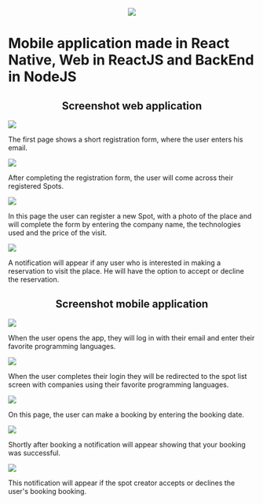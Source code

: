 
<p align="center">
<img src="mobile/src/assets/logo@2x.png" />
</p>

# Mobile application made in React Native, Web in ReactJS and BackEnd in NodeJS

<h2 align="center">
    Screenshot web application
</h2>
<img src="screenshots/frontend/page_login.png" />

The first page shows a short registration form, where the user enters his email.

<img src="screenshots/frontend/listSpot.png" />

After completing the registration form, the user will come across their registered Spots.

<img src="screenshots/frontend/createSpot.png" />


In this page the user can register a new Spot, with a photo of the place and will complete the form by entering the company name, the technologies used and the price of the visit.

<img src="screenshots/frontend/spotRequest.png" />

A notification will appear if any user who is interested in making a reservation to visit the place.
He will have the option to accept or decline the reservation.


<h2 align="center">
    Screenshot mobile application
</h2>

<img src="screenshots/mobile/login_aircnc.png" />

When the user opens the app, they will log in with their email and enter their favorite programming languages.

<img src="screenshots/mobile/spot_list.png" />

When the user completes their login they will be redirected to the spot list screen with companies using their favorite programming languages.

<img src="screenshots/mobile/spot_list.png" />


On this page, the user can make a booking by entering the booking date.

<img src="screenshots/mobile/solicitation_request.png" />


Shortly after booking a notification will appear showing that your booking was successful.


<img src="screenshots/mobile/spot_approved.png" />

This notification will appear if the spot creator accepts or declines the user's booking booking.
